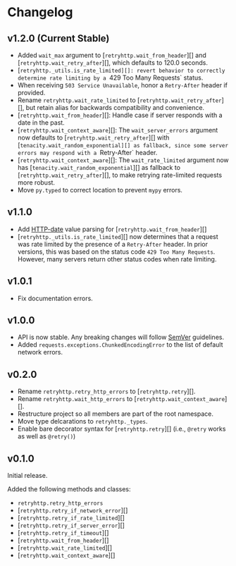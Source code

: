 # Changelog

## v1.2.0 (Current Stable)

* Added `wait_max` argument to [`retryhttp.wait_from_header`][] and [`retryhttp.wait_retry_after`][], which defaults to 120.0 seconds.
* [`retryhttp._utils.is_rate_limited][]: revert behavior to correctly determine rate limiting by a `429 Too Many Requests` status.
* When receiving `503 Service Unavailable`, honor a `Retry-After` header if provided.
* Rename `retryhttp.wait_rate_limited` to [`retryhttp.wait_retry_after`][], but retain alias for backwards compatibility and convenience.
* [`retryhttp.wait_from_header`][]: Handle case if server responds with a date in the past.
* [`retryhttp.wait_context_aware`][]: The `wait_server_errors` argument now defaults to [`retryhttp.wait_retry_after`][] with [`tenacity.wait_random_exponential][] as fallback, since some server errors may respond with a `Retry-After` header.
* [`retryhttp.wait_context_aware`][]: The `wait_rate_limited` argument now has [`tenacity.wait_random_exponential`][] as fallback to [`retryhttp.wait_retry_after`][], to make retrying rate-limited requests more robust.
* Move `py.typed` to correct location to prevent `mypy` errors.


## v1.1.0

* Add [HTTP-date](https://httpwg.org/specs/rfc9110.html#http.date) value parsing for [`retryhttp.wait_from_header`][]
* [`retryhttp._utils.is_rate_limited`][] now determines that a request was rate limited by the presence of a `Retry-After` header. In prior versions, this was based on the status code `429 Too Many Requests`. However, many servers return other status codes when rate limiting.

## v1.0.1

* Fix documentation errors.

## v1.0.0

* API is now stable. Any breaking changes will follow [SemVer](https://semver.org/) guidelines.
* Added `requests.exceptions.ChunkedEncodingError` to the list of default network errors.

## v0.2.0

* Rename `retryhttp.retry_http_errors` to [`retryhttp.retry`][].
* Rename `retryhttp.wait_http_errors` to [`retryhttp.wait_context_aware`][].
* Restructure project so all members are part of the root namespace.
* Move type delcarations to `retryhttp._types`.
* Enable bare decorator syntax for [`retryhttp.retry`][] (i.e., `@retry` works as well as `@retry()`)

## v0.1.0

Initial release.

Added the following methods and classes:

* `retryhttp.retry_http_errors`
* [`retryhttp.retry_if_network_error`][]
* [`retryhttp.retry_if_rate_limited`][]
* [`retryhttp.retry_if_server_error`][]
* [`retryhttp.retry_if_timeout`][]
* [`retryhttp.wait_from_header`][]
* [`retryhttp.wait_rate_limited`][]
* [`retryhttp.wait_context_aware`][]
